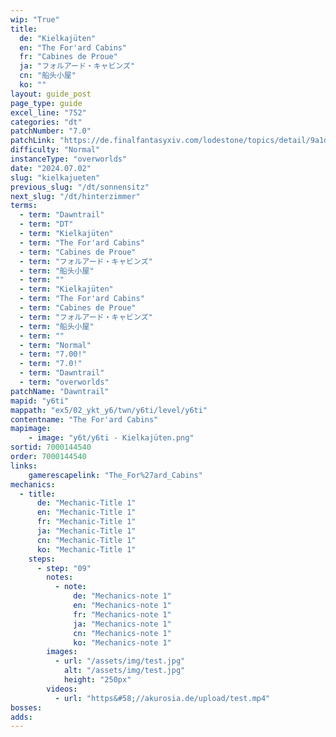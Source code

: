 ```yaml
---
wip: "True"
title:
  de: "Kielkajüten"
  en: "The For'ard Cabins"
  fr: "Cabines de Proue"
  ja: "フォルアード・キャビンズ"
  cn: "船头小屋"
  ko: ""
layout: guide_post
page_type: guide
excel_line: "752"
categories: "dt"
patchNumber: "7.0"
patchLink: "https://de.finalfantasyxiv.com/lodestone/topics/detail/9a1d2364c6f0fed72a164f3252a59073f7d0c4fc"
difficulty: "Normal"
instanceType: "overworlds"
date: "2024.07.02"
slug: "kielkajueten"
previous_slug: "/dt/sonnensitz"
next_slug: "/dt/hinterzimmer"
terms:
  - term: "Dawntrail"
  - term: "DT"
  - term: "Kielkajüten"
  - term: "The For'ard Cabins"
  - term: "Cabines de Proue"
  - term: "フォルアード・キャビンズ"
  - term: "船头小屋"
  - term: ""
  - term: "Kielkajüten"
  - term: "The For'ard Cabins"
  - term: "Cabines de Proue"
  - term: "フォルアード・キャビンズ"
  - term: "船头小屋"
  - term: ""
  - term: "Normal"
  - term: "7.00!"
  - term: "7.0!"
  - term: "Dawntrail"
  - term: "overworlds"
patchName: "Dawntrail"
mapid: "y6ti"
mappath: "ex5/02_ykt_y6/twn/y6ti/level/y6ti"
contentname: "The For'ard Cabins"
mapimage:
    - image: "y6t/y6ti - Kielkajüten.png"
sortid: 7000144540
order: 7000144540
links:
    gamerescapelink: "The_For%27ard_Cabins"
mechanics:
  - title:
      de: "Mechanic-Title 1"
      en: "Mechanic-Title 1"
      fr: "Mechanic-Title 1"
      ja: "Mechanic-Title 1"
      cn: "Mechanic-Title 1"
      ko: "Mechanic-Title 1"
    steps:
      - step: "09"
        notes:
          - note:
              de: "Mechanics-note 1"
              en: "Mechanics-note 1"
              fr: "Mechanics-note 1"
              ja: "Mechanics-note 1"
              cn: "Mechanics-note 1"
              ko: "Mechanics-note 1"
        images:
          - url: "/assets/img/test.jpg"
            alt: "/assets/img/test.jpg"
            height: "250px"
        videos:
          - url: "https&#58;//akurosia.de/upload/test.mp4"
bosses:
adds:
---
```

